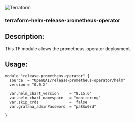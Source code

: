 ![Terraform](https://github.com/OpenQAI/terraform-helm-release-prometheus-operator/workflows/Terraform%20CI/badge.svg?branch=master)
### terraform-helm-release-prometheus-operator

Description:
-
This TF module allows the prometheus-operator deployment. 

Usage:
-
```
module "release-prometheus-operator" {
  source  = "OpenQAI/release-prometheus-operator/helm"
  version = "0.0.X"

  var.helm_chart_version     = "8.15.6"
  var.helm_chart_namespace   = "monitoring"
  var.skip_crds              =  false
  var.grafana_adminPassword  = "pa$$w0rd"

}
```
